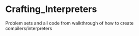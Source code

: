 # Crafting_Interpreters
Problem sets and all code from walkthrough of how to create compilers/interpreters
